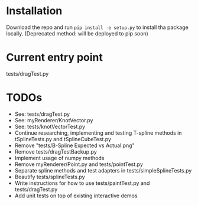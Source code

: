 # Installation
Download the repo and run `pip install -e setup.py` to install tha package locally. (Deprecated method: will be deployed to pip soon)

# Current entry point
tests/dragTest.py

# TODOs
- See: tests/dragTest.py
- See: myRenderer/KnotVector.py
- See: tests/knotVectorTest.py
- Continue researching, implementing and testing T-spline methods in tSplineTests.py and tSplineCubeTest.py
- Remove "tests/B-Spline Expected vs Actual.png"
- Remove tests/dragTestBackup.py
- Implement usage of numpy methods
- Remove myRenderer/Point.py and tests/pointTest.py
- Separate spline methods and test adapters in tests/simpleSplineTests.py
- Beautify tests/splineTests.py
- Write instructions for how to use tests/paintTest.py and tests/dragTest.py
- Add unit tests on top of existing interactive demos
